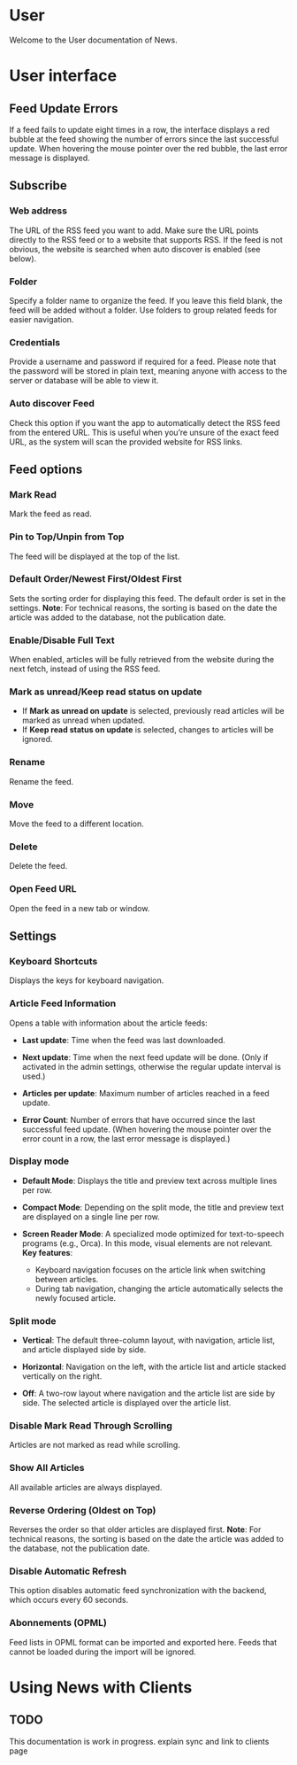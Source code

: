 # User

Welcome to the User documentation of News.

# User interface

## Feed Update Errors
If a feed fails to update eight times in a row, the interface displays a red bubble at the feed showing the number of errors since the last successful update.
When hovering the mouse pointer over the red bubble, the last error message is displayed.

## Subscribe

### Web address
The URL of the RSS feed you want to add. Make sure the URL points directly to the RSS feed or to a website that supports RSS. If the feed is not obvious, the website is searched when auto discover is enabled (see below).

### Folder
Specify a folder name to organize the feed. If you leave this field blank, the feed will be added without a folder. Use folders to group related feeds for easier navigation.

### Credentials
Provide a username and password if required for a feed. Please note that the password will be stored in plain text, meaning anyone with access to the server or database will be able to view it.

### Auto discover Feed
Check this option if you want the app to automatically detect the RSS feed from the entered URL. This is useful when you’re unsure of the exact feed URL, as the system will scan the provided website for RSS links.

## Feed options

### Mark Read
Mark the feed as read.

### Pin to Top/Unpin from Top
The feed will be displayed at the top of the list.

### Default Order/Newest First/Oldest First
Sets the sorting order for displaying this feed. The default order is set in the settings.
**Note**: For technical reasons, the sorting is based on the date the article was added to the database, not the publication date.

### Enable/Disable Full Text
When enabled, articles will be fully retrieved from the website during the next fetch, instead of using the RSS feed.

### Mark as unread/Keep read status on update
- If **Mark as unread on update** is selected, previously read articles will be marked as unread when updated.
- If **Keep read status on update** is selected, changes to articles will be ignored.

### Rename
Rename the feed.

### Move
Move the feed to a different location.

### Delete
Delete the feed.

### Open Feed URL
Open the feed in a new tab or window.

## Settings

### Keyboard Shortcuts
Displays the keys for keyboard navigation.

### Article Feed Information
Opens a table with information about the article feeds:

- **Last update**: Time when the feed was last downloaded.

- **Next update**: Time when the next feed update will be done.
  (Only if activated in the admin settings, otherwise the regular update interval is used.)

- **Articles per update**: Maximum number of articles reached in a feed update.

- **Error Count**: Number of errors that have occurred since the last successful feed update.
  (When hovering the mouse pointer over the error count in a row, the last error message is displayed.)

### Display mode

- **Default Mode**:
  Displays the title and preview text across multiple lines per row.

- **Compact Mode**:
  Depending on the split mode, the title and preview text are displayed on a single line per row.

- **Screen Reader Mode**:
  A specialized mode optimized for text-to-speech programs (e.g., Orca).
  In this mode, visual elements are not relevant.
  **Key features**:
	- Keyboard navigation focuses on the article link when switching between articles.
	- During tab navigation, changing the article automatically selects the newly focused article.

### Split mode

- **Vertical**:
  The default three-column layout, with navigation, article list, and article displayed side by side.

- **Horizontal**:
  Navigation on the left, with the article list and article stacked vertically on the right.

- **Off**:
  A two-row layout where navigation and the article list are side by side. The selected article is displayed over the article list.

### Disable Mark Read Through Scrolling
Articles are not marked as read while scrolling.

### Show All Articles
All available articles are always displayed.

### Reverse Ordering (Oldest on Top)
Reverses the order so that older articles are displayed first.
**Note**: For technical reasons, the sorting is based on the date the article was added to the database, not the publication date.

### Disable Automatic Refresh
This option disables automatic feed synchronization with the backend, which occurs every 60 seconds.

### Abonnements (OPML)
Feed lists in OPML format can be imported and exported here. Feeds that cannot be loaded during the import will be ignored.

# Using News with Clients

## TODO
This documentation is work in progress.
explain sync and link to clients page

